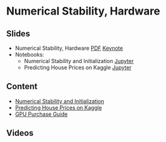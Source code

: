 # Numerical Stability, Hardware

## Slides

- Numerical Stability, Hardware [PDF](../slides/2_14/8-Numerical.pdf) [Keynote](../slides/2_14/8-Numerical.key)
- Notebooks:
  - Numerical Stability and Initialization [Jupyter](../slides/2_14/numerical-stability-and-init.ipynb)
  - Predicting House Prices on Kaggle [Jupyter](../slides/2_14/kaggle-house-price.ipynb)

## Content

* [Numerical Stability and Initialization](http://d2l.ai/chapter_deep-learning-basics/numerical-stability-and-init.html)
* [Predicting House Prices on Kaggle](http://d2l.ai/chapter_deep-learning-basics/kaggle-house-price.html)
* [GPU Purchase Guide](http://d2l.ai/chapter_appendix/buy-gpu.html)

## Videos
